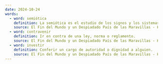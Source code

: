 ```yaml
---
date: 2024-10-24
words:
  - word: semiótica
    definition: La semiótica es el estudio de los signos y los sistemas de signos, incluyendo su significado y uso en la comunicación.
    source: El Fin del Mundo y un Despiadado País de las Maravillas - Haruki Murakami
  - word: contravenir
    definition: Ir en contra de una ley, norma o reglamento.
    source: El Fin del Mundo y un Despiadado País de las Maravillas - Haruki Murakami 
  - word: investir
    definition: Conferir un cargo de autoridad o dignidad a alguien.
    source: El Fin del Mundo y un Despiadado País de las Maravillas - Haruki Murakami 
---
```

